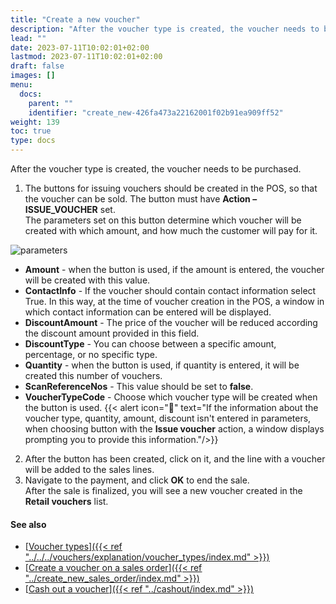 ```yaml
---
title: "Create a new voucher"
description: "After the voucher type is created, the voucher needs to be purchased. Learn more about the creation process."
lead: ""
date: 2023-07-11T10:02:01+02:00
lastmod: 2023-07-11T10:02:01+02:00
draft: false
images: []
menu:
  docs:
    parent: ""
    identifier: "create_new-426fa473a22162001f02b91ea909ff52"
weight: 139
toc: true
type: docs
---
```


After the voucher type is created, the voucher needs to be purchased.

1. The buttons for issuing vouchers should be created in the POS, so that the voucher can be sold. The button must have **Action – ISSUE_VOUCHER** set.   
   The parameters set on this button determine which voucher will be created with which amount, and how much the customer will pay for it.

![parameters](parameters.png)

- **Amount** - when the button is used, if the amount is entered, the voucher will be created with this value.
- **ContactInfo** - If the voucher should contain contact information select True. In this way, at the time of voucher creation in the POS, a window in which contact information can be entered will be displayed.
- **DiscountAmount** - The price of the voucher will be reduced according the discount amount provided in this field.
- **DiscountType** - You can choose between a specific amount, percentage, or no specific type.
- **Quantity** - when the button is used, if quantity is entered, it will be created this number of vouchers.
- **ScanReferenceNos** - This value should be set to **false**.
- **VoucherTypeCode** - Choose which voucher type will be created when the button is used.
{{< alert icon="📝" text="If the information about the voucher type, quantity, amount, discount isn't entered in parameters, when choosing button with the <b>Issue voucher</b> action, a window displays prompting you to provide this information."/>}}

2. After the button has been created, click on it, and the line with a voucher will be added to the sales lines.
3. Navigate to the payment, and click **OK** to end the sale.      
   After the sale is finalized, you will see a new voucher created in the **Retail vouchers** list.


#### See also

- [<ins>Voucher types<ins>]({{< ref "../../../vouchers/explanation/voucher_types/index.md" >}})
- [<ins>Create a voucher on a sales order<ins>]({{< ref "../create_new_sales_order/index.md" >}})
- [<ins>Cash out a voucher<ins>]({{< ref "../cashout/index.md" >}})